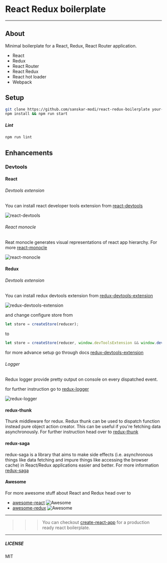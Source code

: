# React Redux boilerplate
---
## About
Minimal boilerplate for a React, Redux, React Router application.

+ React
+ Redux
+ React Router
+ React Redux
+ React hot loader
+ Webpack

## Setup

```bash
git clone https://github.com/sanskar-modi/react-redux-boilerplate your-project-name
npm install && npm run start
```

##### Lint
```bash
npm run lint
```

## Enhancements
### Devtools

#### React

###### Devtools extension
You can install react developer tools extension from [react-devtools](https://github.com/facebook/react-devtools)

![react-devtools](https://raw.githubusercontent.com/facebook/react-devtools/master/images/devtools-full.gif)

###### React monocle
Reat monocle generates visual representations of react app hierarchy.
For more [react-monocle](https://github.com/team-gryff/react-monocle)

![react-monocle](https://raw.githubusercontent.com/team-gryff/react-monocle/master/demo.gif)

#### Redux

###### Devtools extension
You can install redux devtools extension from [redux-devtools-extension](https://github.com/zalmoxisus/redux-devtools-extension)

![redux-devtools-extension](https://github.com/zalmoxisus/redux-devtools-extension/blob/master/demo/v1.3.0.png)

and change configure store from
```js
let store = createStore(reducer);
```
to
```js
let store = createStore(reducer, window.devToolsExtension && window.devToolsExtension());
```
for more advance setup go through docs [redux-devtools-extension](https://github.com/zalmoxisus/redux-devtools-extension)

###### Logger
Redux logger provide pretty output on console on every dispatched event.

for further instruction go to [redux-logger](https://github.com/evgenyrodionov/redux-logger)

![redux-logger](http://i.imgur.com/pMR3OAv.png)

#### redux-thunk
Thunk middleware for redux. Redux thunk can be used to dispatch function instead pure object action creator. This can be useful if you're fetching data asynchronously. For further instruction head over to [redux-thunk](https://github.com/gaearon/redux-thunk)

#### redux-saga
redux-saga is a library that aims to make side effects (i.e. asynchronous things like data fetching and impure things like accessing the browser cache) in React/Redux applications easier and better. For more information [redux-saga](https://github.com/yelouafi/redux-saga)

#### Awesome
For more awesome stuff about React and Redux head over to
+ [awesome-react](https://github.com/enaqx/awesome-react)  ![Awesome](https://cdn.rawgit.com/sindresorhus/awesome/d7305f38d29fed78fa85652e3a63e154dd8e8829/media/badge.svg)
+ [awesome-redux](https://github.com/xgrommx/awesome-redux)  ![Awesome](https://cdn.rawgit.com/sindresorhus/awesome/d7305f38d29fed78fa85652e3a63e154dd8e8829/media/badge.svg)

---
>>> You can checkout [create-react-app](https://github.com/facebookincubator/create-react-app) for a production ready react boilerplate.
---

##### LICENSE
MIT
